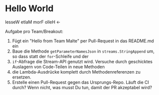 # Hello World
lesseW etlaM morF olleH <-

Aufgabe pro Team/Breakout:

1.  Fügt ein "Hello from Team Malte" per Pull-Request in das README.md ein
2.  Baue die Methode `getParameterNamesJson` in `streams.StringAppend` um, so dass statt der `for`-Schleife und der
3. `if`-Abfrage die Stream-API genutzt wird. Versuche durch geschicktes Auslagern von Code-Teilen in neue Methoden
4.  die Lambda-Ausdrücke komplett durch Methodenreferenzen zu ersetzen.
3.  Erstelle einen Pull-Request gegen das Ursprungs-Repo. Läuft die CI durch? Wenn nicht, was musst Du tun, damit der PR akzeptabel wird?
